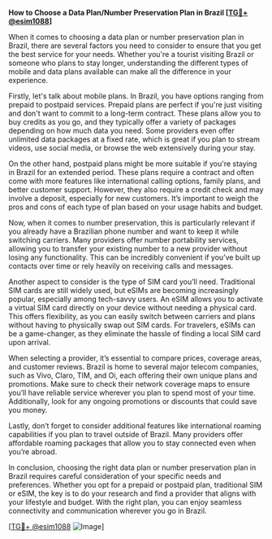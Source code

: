 **How to Choose a Data Plan/Number Preservation Plan in Brazil [[TG💪+ @esim1088](https://t.me/s/esim1088)]**

When it comes to choosing a data plan or number preservation plan in Brazil, there are several factors you need to consider to ensure that you get the best service for your needs. Whether you're a tourist visiting Brazil or someone who plans to stay longer, understanding the different types of mobile and data plans available can make all the difference in your experience.

Firstly, let's talk about mobile plans. In Brazil, you have options ranging from prepaid to postpaid services. Prepaid plans are perfect if you're just visiting and don't want to commit to a long-term contract. These plans allow you to buy credits as you go, and they typically offer a variety of packages depending on how much data you need. Some providers even offer unlimited data packages at a fixed rate, which is great if you plan to stream videos, use social media, or browse the web extensively during your stay.

On the other hand, postpaid plans might be more suitable if you're staying in Brazil for an extended period. These plans require a contract and often come with more features like international calling options, family plans, and better customer support. However, they also require a credit check and may involve a deposit, especially for new customers. It’s important to weigh the pros and cons of each type of plan based on your usage habits and budget.

Now, when it comes to number preservation, this is particularly relevant if you already have a Brazilian phone number and want to keep it while switching carriers. Many providers offer number portability services, allowing you to transfer your existing number to a new provider without losing any functionality. This can be incredibly convenient if you’ve built up contacts over time or rely heavily on receiving calls and messages.

Another aspect to consider is the type of SIM card you’ll need. Traditional SIM cards are still widely used, but eSIMs are becoming increasingly popular, especially among tech-savvy users. An eSIM allows you to activate a virtual SIM card directly on your device without needing a physical card. This offers flexibility, as you can easily switch between carriers and plans without having to physically swap out SIM cards. For travelers, eSIMs can be a game-changer, as they eliminate the hassle of finding a local SIM card upon arrival.

When selecting a provider, it’s essential to compare prices, coverage areas, and customer reviews. Brazil is home to several major telecom companies, such as Vivo, Claro, TIM, and Oi, each offering their own unique plans and promotions. Make sure to check their network coverage maps to ensure you’ll have reliable service wherever you plan to spend most of your time. Additionally, look for any ongoing promotions or discounts that could save you money.

Lastly, don’t forget to consider additional features like international roaming capabilities if you plan to travel outside of Brazil. Many providers offer affordable roaming packages that allow you to stay connected even when you’re abroad.

In conclusion, choosing the right data plan or number preservation plan in Brazil requires careful consideration of your specific needs and preferences. Whether you opt for a prepaid or postpaid plan, traditional SIM or eSIM, the key is to do your research and find a provider that aligns with your lifestyle and budget. With the right plan, you can enjoy seamless connectivity and communication wherever you go in Brazil.

[[TG💪+ @esim1088](https://t.me/s/esim1088) ![Image](https://i.postimg.cc/Y0z9fWf4/image.png)]